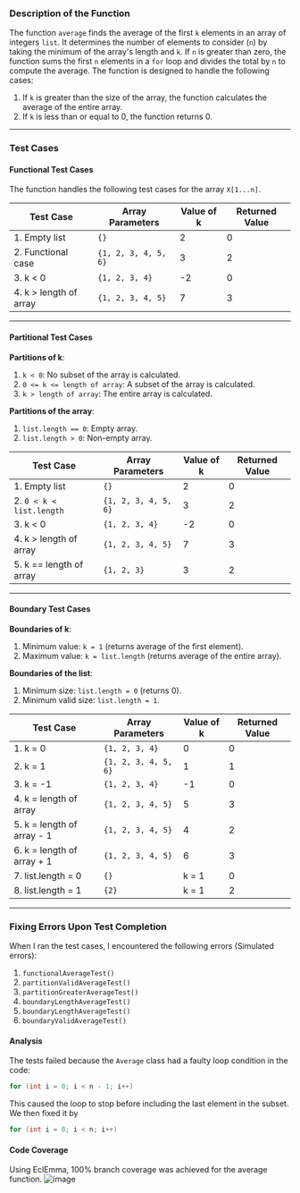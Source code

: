### **Description of the Function**

The function `average` finds the average of the first `k` elements in an array of integers `list`. It determines the number of elements to consider (`n`) by taking the minimum of the array's length and `k`. If `n` is greater than zero, the function sums the first `n` elements in a `for` loop and divides the total by `n` to compute the average. The function is designed to handle the following cases:

1. If `k` is greater than the size of the array, the function calculates the average of the entire array.
2. If `k` is less than or equal to 0, the function returns 0.

---

### **Test Cases**

#### **Functional Test Cases**

The function handles the following test cases for the array `X[1...n]`.

| **Test Case**         | **Array Parameters** | **Value of k** | **Returned Value** |
|------------------------|----------------------|----------------|---------------------|
| 1. Empty list          | `{}`                | 2              | 0                   |
| 2. Functional case     | `{1, 2, 3, 4, 5, 6}`| 3              | 2                   |
| 3. k < 0               | `{1, 2, 3, 4}`      | -2             | 0                   |
| 4. k > length of array | `{1, 2, 3, 4, 5}`   | 7              | 3                   |

---

#### **Partitional Test Cases**

**Partitions of k**:
1. `k < 0`: No subset of the array is calculated.
2. `0 <= k <= length of array`: A subset of the array is calculated.
3. `k > length of array`: The entire array is calculated.

**Partitions of the array**:
1. `list.length == 0`: Empty array.
2. `list.length > 0`: Non-empty array.

| **Test Case**           | **Array Parameters** | **Value of k** | **Returned Value** |
|--------------------------|----------------------|----------------|---------------------|
| 1. Empty list            | `{}`                | 2              | 0                   |
| 2. `0 < k < list.length` | `{1, 2, 3, 4, 5, 6}`| 3              | 2                   |
| 3. k < 0                 | `{1, 2, 3, 4}`      | -2             | 0                   |
| 4. k > length of array   | `{1, 2, 3, 4, 5}`   | 7              | 3                   |
| 5. k == length of array  | `{1, 2, 3}`         | 3              | 2                   |

---

#### **Boundary Test Cases**

**Boundaries of k**:
1. Minimum value: `k = 1` (returns average of the first element).
2. Maximum value: `k = list.length` (returns average of the entire array).

**Boundaries of the list**:
1. Minimum size: `list.length = 0` (returns 0).
2. Minimum valid size: `list.length = 1`.

| **Test Case**             | **Array Parameters** | **Value of k** | **Returned Value** |
|----------------------------|----------------------|----------------|---------------------|
| 1. k = 0                  | `{1, 2, 3, 4}`       | 0              | 0                   |
| 2. k = 1                  | `{1, 2, 3, 4, 5, 6}` | 1              | 1                   |
| 3. k = -1                 | `{1, 2, 3, 4}`       | -1             | 0                   |
| 4. k = length of array    | `{1, 2, 3, 4, 5}`    | 5              | 3                   |
| 5. k = length of array - 1| `{1, 2, 3, 4, 5}`    | 4              | 2                   |
| 6. k = length of array + 1| `{1, 2, 3, 4, 5}`    | 6              | 3                   |
| 7. list.length = 0        | `{}`                 | k = 1          | 0                   |
| 8. list.length = 1        | `{2}`                | k = 1          | 2                   |

---

### **Fixing Errors Upon Test Completion**

When I ran the test cases, I encountered the following errors (Simulated errors):

1. `functionalAverageTest()`
2. `partitionValidAverageTest()`
3. `partitionGreaterAverageTest()`
4. `boundaryLengthAverageTest()`
5. `boundaryLengthAverageTest()`
6. `boundaryValidAverageTest()`

#### **Analysis**  
The tests failed because the `Average` class had a faulty loop condition in the code:

```java
for (int i = 0; i < n - 1; i++)  
```
This caused the loop to stop before including the last element in the subset.
We then fixed it by 
```java
for (int i = 0; i < n; i++) 
```
#### **Code Coverage**
Using EclEmma, 100% branch coverage was achieved for the average function.
![image](https://github.com/user-attachments/assets/f2609014-ed34-4dad-a6e8-94c55f551d3c)
